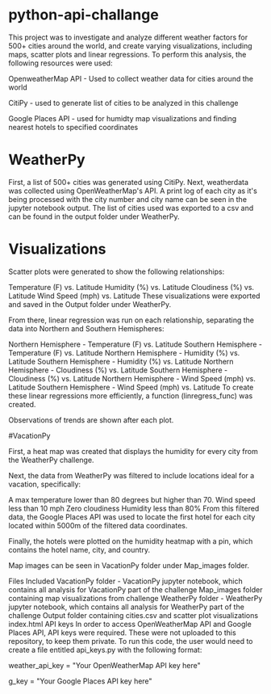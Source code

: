 # python-api-challange
This project  was to investigate and analyze different weather factors for 500+ cities around the world, and create varying visualizations, including maps, scatter plots and linear regressions. To perform this analysis, the following resources were used:

OpenweatherMap API - Used to collect weather data for cities around the world 

CitiPy - used to generate list of cities to be analyzed in this challenge

Google Places API - used for humidty map visualizations and finding nearest hotels to specified coordinates

# WeatherPy

First, a list of 500+ cities was generated using CitiPy. Next, weatherdata was collected using OpenWeatherMap's API. A print log of each city as it's being processed with the city number and city name can be seen in the jupyter notebook output. The list of cities used was exported to a csv and can be found in the output folder under WeatherPy.

# Visualizations
Scatter plots were generated to show the following relationships:

Temperature (F) vs. Latitude
Humidity (%) vs. Latitude
Cloudiness (%) vs. Latitude
Wind Speed (mph) vs. Latitude
These visualizations were exported and saved in the Output folder under WeatherPy.

From there, linear regression was run on each relationship, separating the data into Northern and Southern Hemispheres:

Northern Hemisphere - Temperature (F) vs. Latitude
Southern Hemisphere - Temperature (F) vs. Latitude
Northern Hemisphere - Humidity (%) vs. Latitude
Southern Hemisphere - Humidity (%) vs. Latitude
Northern Hemisphere - Cloudiness (%) vs. Latitude
Southern Hemisphere - Cloudiness (%) vs. Latitude
Northern Hemisphere - Wind Speed (mph) vs. Latitude
Southern Hemisphere - Wind Speed (mph) vs. Latitude
To create these linear regressions more efficiently, a function (linregress_func) was created.

Observations of trends are shown after each plot.

#VacationPy

First, a heat map was created that displays the humidity for every city from the WeatherPy challenge.

Next, the data from WeatherPy was filtered to include locations ideal for a vacation, specifically:

A max temperature lower than 80 degrees but higher than 70.
Wind speed less than 10 mph
Zero cloudiness
Humidity less than 80%
From this filtered data, the Google Places API was used to locate the first hotel for each city located within 5000m of the filtered data coordinates.

Finally, the hotels were plotted on the humidity heatmap with a pin, which contains the hotel name, city, and country.

Map images can be seen in VacationPy folder under Map_images folder.

Files Included
VacationPy folder -
VacationPy jupyter notebook, which contains all analysis for VacationPy part of the challenge
Map_images folder containing map visualizations from challenge
WeatherPy folder -
WeatherPy jupyter notebook, which contains all analysis for WeatherPy part of the challenge
Output folder containing cities.csv and scatter plot visualizations
index.html
API keys
In order to access OpenWeatherMap API and Google Places API, API keys were required. These were not uploaded to this repository, to keep them private. To run this code, the user would need to create a file entitled api_keys.py with the following format:

weather_api_key = "Your OpenWeatherMap API key here"

g_key = "Your Google Places API key here"
